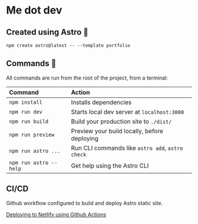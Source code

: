# Me dot dev

## Created using Astro 🚀

```
npm create astro@latest -- --template portfolio
```

## Commands 🧞

All commands are run from the root of the project, from a terminal:

| Command                | Action                                           |
| :--------------------- | :----------------------------------------------- |
| `npm install`          | Installs dependencies                            |
| `npm run dev`          | Starts local dev server at `localhost:3000`      |
| `npm run build`        | Build your production site to `./dist/`          |
| `npm run preview`      | Preview your build locally, before deploying     |
| `npm run astro ...`    | Run CLI commands like `astro add`, `astro check` |
| `npm run astro --help` | Get help using the Astro CLI                     |

## CI/CD
Github workflow configured to build and deploy Astro static site.

[Deploying to Netlify using Github Actions](https://github.com/netlify/actions/tree/master/cli)
